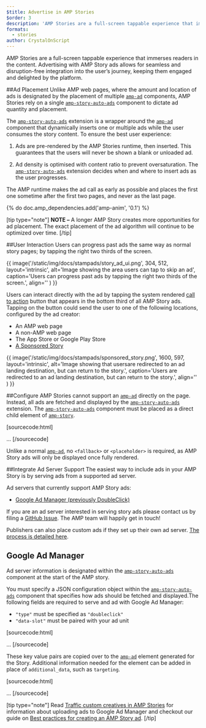 ```yaml
---
$title: Advertise in AMP Stories
$order: 3
description: 'AMP Stories are a full-screen tappable experience that immerses readers in the content. Advertising with AMP Story ads allows for seamless and disruption-free ...'
formats:
  - stories
author: CrystalOnScript
---
```


AMP Stories are a full-screen tappable experience that immerses readers in the content. Advertising with AMP Story ads allows for seamless and disruption-free integration into the user’s journey, keeping them engaged and delighted by the platform.

##Ad Placement
Unlike AMP web pages, where the amount and location of ads is designated by the placement of multiple [`amp-ad`](../../../documentation/components/reference/amp-ad.md) components, AMP Stories rely on a single [`amp-story-auto-ads`](../../../documentation/components/reference/amp-story-auto-ads.md) component to dictate ad quantity and placement.

The [`amp-story-auto-ads`](../../../documentation/components/reference/amp-story-auto-ads.md) extension is a wrapper around the [`amp-ad`](../../../documentation/components/reference/amp-ad.md) component that dynamically inserts one or multiple ads while the user consumes the story content. To ensure the best user experience:

1. Ads are pre-rendered by the AMP Stories runtime, then inserted. This guarantees that the users will never be shown a blank or unloaded ad.

2. Ad density is optimised with content ratio to prevent oversaturation. The [`amp-story-auto-ads`](../../../documentation/components/reference/amp-story-auto-ads.md) extension decides when and where to insert ads as the user progresses.

The AMP runtime makes the ad call as early as possible and places the first one sometime after the first two pages, and never as the last page.

{% do doc.amp_dependencies.add('amp-anim', '0.1') %}

<amp-anim width=360 height=640 src="/static/img/docs/stampads/stamp_gif_ad.gif">
  <amp-img placeholder width=360 height=640 src="/static/img/docs/stampads/stamp_gif_still.png">
  </amp-img>
</amp-anim>

[tip type="note"]
**NOTE –** A longer AMP Story creates more opportunities for ad placement. The exact placement of the ad algorithm will continue to be optimized over time.
[/tip]

##User Interaction
Users can progress past ads the same way as normal story pages; by tapping the right two thirds of the screen.

{{ image('/static/img/docs/stampads/story_ad_ui.png', 304, 512, layout='intrinsic', alt='Image showing the area users can tap to skip an ad', caption='Users can progress past ads by tapping the right two thirds of the screen.', align='' ) }}

Users can interact directly with the ad by tapping the system rendered [call to action](story_ads_best_practices.md#call-to-action-button-text-enum) button that appears in the bottom third of all AMP Story ads. Tapping on the button could send the user to one of the following locations, configured by the ad creator:

- An AMP web page
- A non-AMP web page
- The App Store or Google Play Store
- [A Sponsored Story](story_ads_best_practices.md#sponsored-story)

{{ image('/static/img/docs/stampads/sponsored_story.png', 1600, 597, layout='intrinsic', alt='Image showing that usersare redirected to an ad landing destination, but can return to the story.', caption='Users are redirected to an ad landing destination, but can return to the story.', align='' ) }}

##Configure
AMP Stories cannot support an [`amp-ad`](../../../documentation/components/reference/amp-ad.md) directly on the page. Instead, all ads are fetched and displayed by the [`amp-story-auto-ads`](../../../documentation/components/reference/amp-story-auto-ads.md) extension. The [`amp-story-auto-ads`](../../../documentation/components/reference/amp-story-auto-ads.md) component must be placed as a direct child element of [`amp-story`](../../../documentation/components/reference/amp-story.md).

[sourcecode:html]
<amp-story>
<amp-story-auto-ads>

<script type="application/json">
{
"ad-attributes": {
// ad server configuration
}
}
</script>
</amp-story-auto-ads>
<amp-story-page>
...
</amp-story>
[/sourcecode]

Unlike a normal [`amp-ad`](../../../documentation/components/reference/amp-ad.md), no `<fallback>` or `<placeholder>` is required, as AMP Story ads will only be displayed once fully rendered.

##Integrate Ad Server Support
The easiest way to include ads in your AMP Story is by serving ads from a supported ad server.

Ad servers that currently support AMP Story ads:

- [Google Ad Manager (previously DoubleClick)](advertise_amp_stories.md#google-ad-manager)

If you are an ad server interested in serving story ads please contact us by filing a [GitHub Issue](https://github.com/ampproject/amphtml/issues/new). The AMP team will happily get in touch!

Publishers can also place custom ads if they set up their own ad server. [The process is detailed here](https://github.com/ampproject/amphtml/blob/master/extensions/amp-story/amp-story-ads.md#publisher-placed-ads).

## Google Ad Manager <a name="google-ad-manager"></a>

Ad server information is designated within the [`amp-story-auto-ads`](../../../documentation/components/reference/amp-story-auto-ads.md) component at the start of the AMP story.

You must specify a JSON configuration object within the [`amp-story-auto-ads`](../../../documentation/components/reference/amp-story-auto-ads.md) component that specifies how ads should be fetched and displayed.The following fields are required to serve and ad with Google Ad Manager:

- `"type"` must be specified as `"doubleclick"`
- `"data-slot"` must be paired with your ad unit

[sourcecode:html]
<amp-story>
<amp-story-auto-ads>

<script type="application/json">
{
"ad-attributes": {
"type": "doubleclick",
"data-slot": "/30497360/a4a/amp_story_dfp_example"
}
}
</script>
</amp-story-auto-ads>
<amp-story-page>
...
</amp-story>
[/sourcecode]

These key value pairs are copied over to the [`amp-ad`](../../../documentation/components/reference/amp-ad.md) element generated for the Story. Additional information needed for the element can be added in place of `additional_data`, such as `targeting`.

[sourcecode:html]
<amp-story>
<amp-story-auto-ads>

<script type="application/json">
{
"ad-attributes": {
"type": "doubleclick",
"data-slot": "/30497360/a4a/amp_story_dfp_example",
"additional_data": "additional_data_information"
}
}
</script>
</amp-story-auto-ads>
<amp-story-page>
...
</amp-story>
[/sourcecode]

[tip type="note"]
Read [Traffic custom creatives in AMP Stories](https://support.google.com/admanager/answer/9038178) for information about uploading ads to Google Ad Manager and checkout our guide on [Best practices for creating an AMP Story ad](story_ads_best_practices.md).
[/tip]
